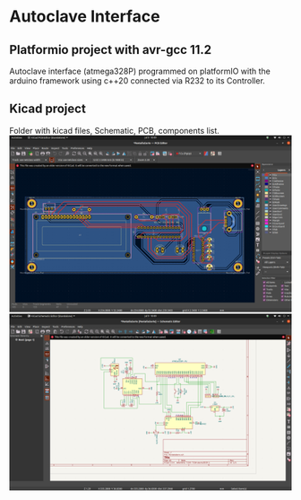 # Autoclave Interface
## Platformio project with avr-gcc 11.2
Autoclave interface (atmega328P) programmed on platformIO with the arduino framework using c++20 connected via R232 to its Controller.

## Kicad project
Folder with kicad files, Schematic, PCB, components list.
[![PBC screenshot](/images/PCB.png)](https://github.com/Villabaal/Arduino-Mega-autoclave/tree/master/kicad_project)
[![Schematic screenshot](/images/Schematic.png)](https://github.com/Villabaal/Arduino-Mega-autoclave/tree/master/kicad_project)